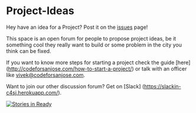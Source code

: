 # Project-Ideas
Hey have an idea for a Project?  Post it on the [issues](https://github.com/codeforsanjose/Project-Ideas/issues) page!

This space is an open forum for people to propose project ideas, be it something cool they really want to build or some problem in the city you think can be fixed.

If you want to know more steps for starting a project check the guide [here] (http://codeforsanjose.com/how-to-start-a-project/) or talk with an officer like vivek@codeforsanjose.com.

Want to join our other discussion forum?  Get on [Slack] (https://slackin-c4sj.herokuapp.com/).

[![Stories in Ready](https://badge.waffle.io/codeforsanjose/Project-Ideas.svg?label=ready&title=Ready)](http://waffle.io/codeforsanjose/Project-Ideas)


